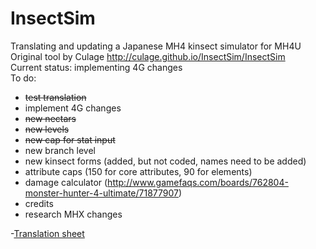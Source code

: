 # InsectSim    
Translating and updating a Japanese MH4 kinsect simulator for MH4U    
Original tool by Culage http://culage.github.io/InsectSim/InsectSim    
Current status: implementing 4G changes    
To do: 

* ~~test translation~~
* implement 4G changes
 * ~~new nectars~~
 * ~~new levels~~
 * ~~new cap for stat input~~
 * new branch level
 * new kinsect forms (added, but not coded, names need to be added)
 * attribute caps (150 for core attributes, 90 for elements)
 * damage calculator (http://www.gamefaqs.com/boards/762804-monster-hunter-4-ultimate/71877907)
 * credits
* research MHX changes
  
-[Translation sheet](https://docs.google.com/spreadsheets/d/1fVJ2eAtS1vWQCxpIEioA8ahEgLEFwg4-7g2GKKs2DxA/edit?usp=sharing)
